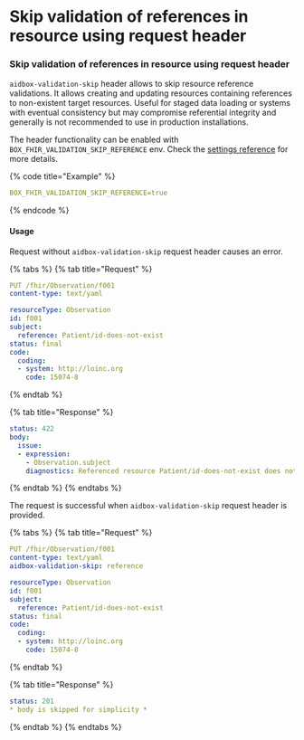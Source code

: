 # Skip validation of references in resource using request header

### Skip validation of references in resource using request header

`aidbox-validation-skip` header allows to skip resource reference validations. It allows creating and updating resources containing references to non-existent target resources. Useful for staged data loading or systems with eventual consistency but may compromise referential integrity and generally is not recommended to use in production installations.

The header functionality can be enabled with `BOX_FHIR_VALIDATION_SKIP_REFERENCE` env. Check the [settings reference](../../reference/all-settings.md#fhir.validation.skip-reference) for more details.

{% code title="Example" %}
```yaml
BOX_FHIR_VALIDATION_SKIP_REFERENCE=true
```
{% endcode %}

#### Usage

Request without `aidbox-validation-skip` request header causes an error.

{% tabs %}
{% tab title="Request" %}
```yaml
PUT /fhir/Observation/f001
content-type: text/yaml

resourceType: Observation
id: f001
subject:
  reference: Patient/id-does-not-exist
status: final
code:
  coding:
  - system: http://loinc.org
    code: 15074-8
```
{% endtab %}

{% tab title="Response" %}
```yaml
status: 422
body:
  issue:
  - expression:
    - Observation.subject
    diagnostics: Referenced resource Patient/id-does-not-exist does not exist
```
{% endtab %}
{% endtabs %}

The request is successful when `aidbox-validation-skip` request header is provided.

{% tabs %}
{% tab title="Request" %}
```yaml
PUT /fhir/Observation/f001
content-type: text/yaml
aidbox-validation-skip: reference

resourceType: Observation
id: f001
subject:
  reference: Patient/id-does-not-exist
status: final
code:
  coding:
  - system: http://loinc.org
    code: 15074-8
```
{% endtab %}

{% tab title="Response" %}
```yaml
status: 201
* body is skipped for simplicity *
```
{% endtab %}
{% endtabs %}
